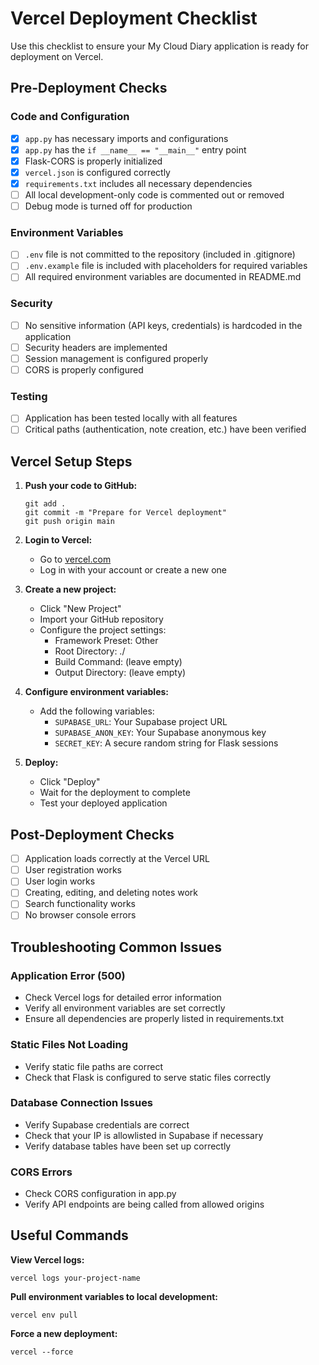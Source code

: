 # Vercel Deployment Checklist

Use this checklist to ensure your My Cloud Diary application is ready for deployment on Vercel.

## Pre-Deployment Checks

### Code and Configuration

- [x] `app.py` has necessary imports and configurations
- [x] `app.py` has the `if __name__ == "__main__"` entry point
- [x] Flask-CORS is properly initialized
- [x] `vercel.json` is configured correctly
- [x] `requirements.txt` includes all necessary dependencies
- [ ] All local development-only code is commented out or removed
- [ ] Debug mode is turned off for production

### Environment Variables

- [ ] `.env` file is not committed to the repository (included in .gitignore)
- [ ] `.env.example` file is included with placeholders for required variables
- [ ] All required environment variables are documented in README.md

### Security

- [ ] No sensitive information (API keys, credentials) is hardcoded in the application
- [ ] Security headers are implemented
- [ ] Session management is configured properly
- [ ] CORS is properly configured

### Testing

- [ ] Application has been tested locally with all features
- [ ] Critical paths (authentication, note creation, etc.) have been verified

## Vercel Setup Steps

1. **Push your code to GitHub:**

   ```
   git add .
   git commit -m "Prepare for Vercel deployment"
   git push origin main
   ```

2. **Login to Vercel:**

   - Go to [vercel.com](https://vercel.com)
   - Log in with your account or create a new one

3. **Create a new project:**

   - Click "New Project"
   - Import your GitHub repository
   - Configure the project settings:
     - Framework Preset: Other
     - Root Directory: ./
     - Build Command: (leave empty)
     - Output Directory: (leave empty)

4. **Configure environment variables:**

   - Add the following variables:
     - `SUPABASE_URL`: Your Supabase project URL
     - `SUPABASE_ANON_KEY`: Your Supabase anonymous key
     - `SECRET_KEY`: A secure random string for Flask sessions

5. **Deploy:**
   - Click "Deploy"
   - Wait for the deployment to complete
   - Test your deployed application

## Post-Deployment Checks

- [ ] Application loads correctly at the Vercel URL
- [ ] User registration works
- [ ] User login works
- [ ] Creating, editing, and deleting notes work
- [ ] Search functionality works
- [ ] No browser console errors

## Troubleshooting Common Issues

### Application Error (500)

- Check Vercel logs for detailed error information
- Verify all environment variables are set correctly
- Ensure all dependencies are properly listed in requirements.txt

### Static Files Not Loading

- Verify static file paths are correct
- Check that Flask is configured to serve static files correctly

### Database Connection Issues

- Verify Supabase credentials are correct
- Check that your IP is allowlisted in Supabase if necessary
- Verify database tables have been set up correctly

### CORS Errors

- Check CORS configuration in app.py
- Verify API endpoints are being called from allowed origins

## Useful Commands

**View Vercel logs:**

```
vercel logs your-project-name
```

**Pull environment variables to local development:**

```
vercel env pull
```

**Force a new deployment:**

```
vercel --force
```
